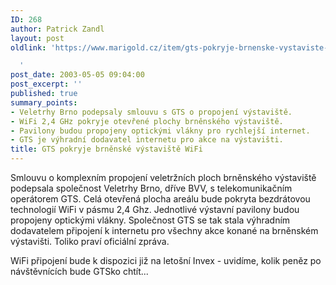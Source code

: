 ```yaml
---
ID: 268
author: Patrick Zandl
layout: post
oldlink: 'https://www.marigold.cz/item/gts-pokryje-brnenske-vystaviste-wifi

  '
post_date: 2003-05-05 09:04:00
post_excerpt: ''
published: true
summary_points:
- Veletrhy Brno podepsaly smlouvu s GTS o propojení výstaviště.
- WiFi 2,4 GHz pokryje otevřené plochy brněnského výstaviště.
- Pavilony budou propojeny optickými vlákny pro rychlejší internet.
- GTS je výhradní dodavatel internetu pro akce na výstavišti.
title: GTS pokryje brněnské výstaviště WiFi
---
```


<p>
Smlouvu o komplexním propojení veletržních ploch brněnského výstaviště podepsala společnost Veletrhy Brno, dříve BVV, s telekomunikačním operátorem GTS. Celá otevřená plocha areálu bude pokryta bezdrátovou technologií WiFi v pásmu 2,4 Ghz. Jednotlivé výstavní pavilony budou propojeny optickými vlákny. Společnost GTS se tak stala výhradním dodavatelem připojení k internetu pro všechny akce konané na brněnském výstavišti. Toliko praví oficiální zpráva. </p>

<p>
WiFi připojení bude k dispozici již na letošní Invex - uvidíme, kolik peněz po návštěvnících bude GTSko chtít...</p>